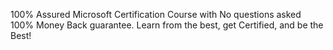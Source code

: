100% Assured Microsoft Certification Course with No questions asked 100% Money Back guarantee. Learn from the best, get Certified, and be the Best!
